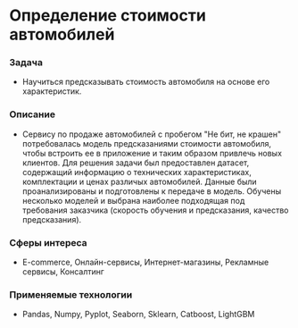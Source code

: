 # Определение стоимости автомобилей

### Задача  
- Научиться предсказывать стоимость автомобиля на основе его характеристик.

### Описание
- Сервису по продаже автомобилей с пробегом "Не бит, не крашен" потребовалась модель предсказаниями стоимости автомобиля, чтобы встроить ее в приложение и таким образом привлечь новых клиентов. Для решения задачи был предоставлен датасет, содержащий информацию о технических характеристиках, комплектации и ценах различых автомобилей. Данные были проанализированы и подготовлены к передаче в модель. Обучены несколько моделей и выбрана наиболее подходящая под требования заказчика (скорость обучения и предсказания, качество предсказания).

### Сферы интереса
- E-commerce, Онлайн-сервисы, Интернет-магазины, Рекламные сервисы, Консалтинг

### Применяемые технологии
- Pandas, Numpy, Pyplot, Seaborn, Sklearn, Catboost, LightGBM

